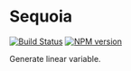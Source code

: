 Sequoia
=======

[![Build Status](https://travis-ci.org/futoase/Sequoia.png?branch=master)](https://travis-ci.org/futoase/Sequoia)
[![NPM version](https://badge.fury.io/js/sequoia.png)](http://badge.fury.io/js/sequoia)

Generate linear variable.
